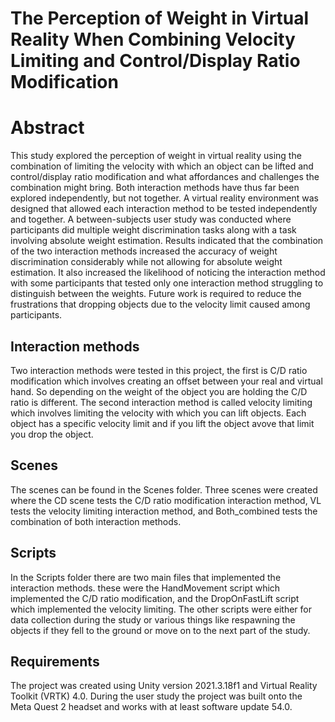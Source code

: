# The Perception of Weight in Virtual Reality When Combining Velocity Limiting and Control/Display Ratio Modification

# Abstract

This study explored the perception of weight in virtual reality using the combination of limiting the velocity
with which an object can be lifted and control/display ratio modification and what affordances and challenges the combination might bring. Both interaction methods have thus far been explored independently, but not together. A virtual reality environment was designed that allowed each interaction method to be tested independently and together. A between-subjects user study was conducted where participants did multiple weight discrimination tasks along with a task involving absolute weight estimation. Results indicated that the combination of the two interaction methods increased the accuracy of weight discrimination considerably while not allowing for absolute weight estimation. It also increased the likelihood of noticing the interaction method with some participants that tested only one interaction method struggling to distinguish between the weights. Future work is required to reduce the frustrations that dropping objects due to the velocity limit caused among participants.

## Interaction methods

Two interaction methods were tested in this project, the first is C/D ratio modification which involves creating an offset between your real and virtual hand. So depending on the weight of the object you are holding the C/D ratio is different. The second interaction method is called velocity limiting which involves limiting the velocity with which you can lift objects. Each object has a specific velocity limit and if you lift the object avove that limit you drop the object. 

## Scenes

The scenes can be found in the Scenes folder. Three scenes were created where the CD scene tests the C/D ratio modification interaction method, VL tests the velocity limiting interaction method, and Both_combined tests the combination of both interaction methods.

## Scripts

In the Scripts folder there are two main files that implemented the interaction methods. these were the HandMovement script which implemented the C/D ratio modification, and the DropOnFastLift script which implemented the velocity limiting. The other scripts were either for data collection during the study or various things like respawning the objects if they fell to the ground or move on to the next part of the study.

## Requirements

The project was created using Unity version 2021.3.18f1 and Virtual Reality Toolkit (VRTK) 4.0. During the user study the project was built onto the Meta Quest 2 headset and works with at least software update 54.0.
